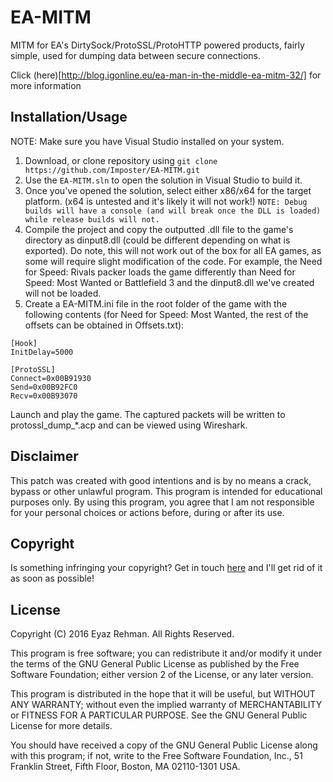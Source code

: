 # EA-MITM

MITM for EA's DirtySock/ProtoSSL/ProtoHTTP powered products, fairly simple, used for dumping data between secure connections.

Click (here)[http://blog.igonline.eu/ea-man-in-the-middle-ea-mitm-32/] for more information

## Installation/Usage

NOTE: Make sure you have Visual Studio installed on your system.

1. Download, or clone repository using `git clone https://github.com/Imposter/EA-MITM.git`
2. Use the `EA-MITM.sln` to open the solution in Visual Studio to build it.
2. Once you've opened the solution, select either x86/x64 for the target platform. (x64 is untested and it's likely it will not work!) 
`NOTE: Debug builds will have a console (and will break once the DLL is loaded) while release builds will not.`
3. Compile the project and copy the outputted .dll file to the game's directory as dinput8.dll (could be different depending on what is exported). Do note, this will not work out of the box for all EA games, as some will require slight modification of the code. For example, the Need for Speed: Rivals packer loads the game differently than Need for Speed: Most Wanted or Battlefield 3 and the dinput8.dll we've created will not be loaded. 
4. Create a EA-MITM.ini file in the root folder of the game with the following contents (for Need for Speed: Most Wanted, the rest of the offsets can be obtained in Offsets.txt):

```
[Hook]
InitDelay=5000

[ProtoSSL]
Connect=0x00B91930
Send=0x00B92FC0
Recv=0x00B93070
```

Launch and play the game. The captured packets will be written to protossl_dump_*.acp and can be viewed using Wireshark.

## Disclaimer

This patch was created with good intentions and is by no means a crack, bypass or other unlawful program. This program is intended for educational purposes only. By using this program, you agree that I am not responsible for your personal choices or actions before, during or after its use. 

## Copyright

Is something infringing your copyright? Get in touch [here](http://blog.igonline.eu/contact/) and I'll get rid of it as soon as possible!

## License

Copyright (C) 2016 Eyaz Rehman. All Rights Reserved.

This program is free software; you can redistribute it and/or modify
it under the terms of the GNU General Public License as published by
the Free Software Foundation; either version 2 of the License, or any 
later version.

This program is distributed in the hope that it will be useful,
but WITHOUT ANY WARRANTY; without even the implied warranty of
MERCHANTABILITY or FITNESS FOR A PARTICULAR PURPOSE.  See the
GNU General Public License for more details.

You should have received a copy of the GNU General Public License along
with this program; if not, write to the Free Software Foundation, Inc.,
51 Franklin Street, Fifth Floor, Boston, MA 02110-1301 USA.